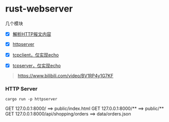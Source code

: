 # rust-webserver

几个模块

- [x] [解析HTTP报文内容](./http)
- [x] [httpserver](./httpserver)
- [x] [tcpclient，仅实现echo](./tcpclient)
- [x] [tcpserver，仅实现echo](./tcpclient)


> https://www.bilibili.com/video/BV1RP4y1G7KF


### HTTP Server
```
cargo run -p httpserver
```

GET 127.0.0.1:8000/  ==> public/index.html
GET 127.0.0.1:8000/**  ==> public/**
GET 127.0.0.1:8000/api/shopping/orders  ==> data/orders.json